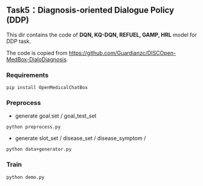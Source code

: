 ## Task5：Diagnosis-oriented Dialogue Policy (DDP)

This dir contains the code of **DQN, KQ-DQN, REFUEL, GAMP, HRL** model for DDP task.

The code is copied from https://github.com/Guardianzc/DISCOpen-MedBox-DialoDiagnosis.

### Requirements

```shell
pip install OpenMedicalChatBox
```

### Preprocess

- generate goal.set / goal_test_set
 
```shell
python preprocess.py
```

- generate slot_set / disease_set / disease_symptom /  

```shell
python data+generator.py
```

### Train

```shell
python demo.py
```

